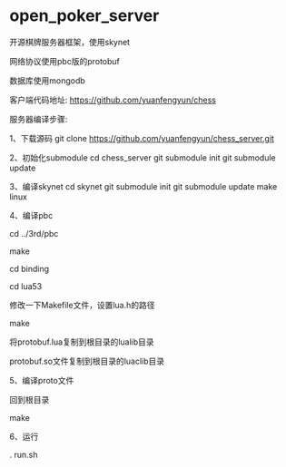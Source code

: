 # open_poker_server
开源棋牌服务器框架，使用skynet

网络协议使用pbc版的protobuf

数据库使用mongodb

客户端代码地址: https://github.com/yuanfengyun/chess

服务器编译步骤:

1、下载源码
git clone https://github.com/yuanfengyun/chess_server.git

2、初始化submodule
cd chess_server
git submodule init
git submodule update

3、编译skynet
cd skynet
git submodule init
git submodule update
make linux

4、编译pbc

cd ../3rd/pbc

make

cd binding

cd lua53

修改一下Makefile文件，设置lua.h的路径

make

将protobuf.lua复制到根目录的lualib目录

protobuf.so文件复制到根目录的luaclib目录

5、编译proto文件

回到根目录

make

6、运行

. run.sh

